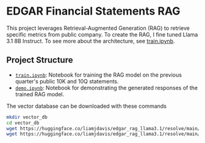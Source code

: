 # EDGAR Financial Statements RAG

This project leverages Retrieval-Augmented Generation (RAG) to retrieve specific metrics from public company. To create the RAG, I fine tuned Llama 3.1 8B Instruct. To see more about the architecture, see [train.ipynb](train.ipynb).

## Project Structure

- [`train.ipynb`](train.ipynb): Notebook for training the RAG model on the previous quarter's public 10K and 10Q statements.
- [`demo.ipynb`](demo.ipynb): Notebook for demonstrating the generated responses of the trained RAG model.

The vector database can be downloaded with these commands

```bash
mkdir vector_db
cd vector_db
wget https://huggingface.co/liamjdavis/edgar_rag_llama3.1/resolve/main/index.faiss
wget https://huggingface.co/liamjdavis/edgar_rag_llama3.1/resolve/main/index.pkl
```